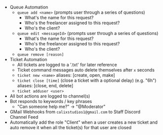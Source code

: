 - Queue Automation
    - `queue add <name>` (prompts user through a series of questions) 
        - What's the name for this request?
        - Who's the freelancer assigned to this request?
        - Who's the client?
    - `queue edit <messageId>` (prompts user through a series of questions)
        - What's the name for this request?
        - Who's the freelancer assigned to this request?
        - Who's the client?
    - `queue remove [reason]`
- Ticket Automation
    - All tickets are logged to a '.txt' for later reference
    - Ticket command messages auto delete themselves after `x` seconds
    - `ticket new <name>` aliases: [create, open, make]
    - `ticket close [time]` (close a ticket with a optional delay) (e.g. "6h") aliases: [close, end, delete]
    - `ticket adduser <user>`
- All bot actions are logged to channel(s)
- Bot responds to keywords / key phrases
    - "Can someone help me?" -> "@Moderator"
- GMail Webhooks from `calixstudios1@gmail.com` to Staff Discord Channel Feed
- Automatically add the role "Client" when a user creates a new ticket and auto remove it when all the ticket(s) for that user are closed
